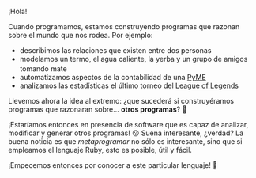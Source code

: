 ¡Hola! 

Cuando programamos, estamos construyendo programas que razonan sobre el mundo que nos rodea. Por ejemplo:

* describimos las relaciones que existen entre dos personas
* modelamos un termo, el agua caliente, la yerba y un grupo de amigos tomando mate <img src="https://upload.wikimedia.org/wikipedia/commons/5/5a/Mate-de-carpincho-con-bombilla-8857-MLA20008220660_112013-F.jpg" width="17px"> </img>
* automatizamos aspectos de la contabilidad de una [PyME](https://es.wikipedia.org/wiki/Peque%C3%B1a_y_mediana_empresa)
* analizamos las estadísticas el último torneo del [League of Legends](https://es.wikipedia.org/wiki/League_of_Legends) 

Llevemos ahora la idea al extremo:  ¿que sucederá si construyéramos programas que razonaran sobre... **otros programas**? :thought_balloon: 

¡Estaríamos entonces en presencia de software que es capaz de analizar, modificar y generar otros programas! :open_mouth: Suena interesante, ¿verdad? La buena noticia es que _metaprogramar_ no sólo es interesante, sino que si empleamos el lenguaje Ruby, esto es posible, útil y fácil.  

¡Empecemos entonces por conocer a este particular lenguaje! :muscle: 


